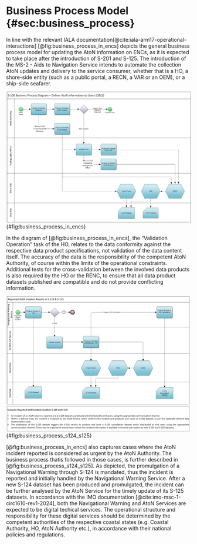 # Business Process Model {#sec:business_process}

In line with the relevant IALA documentation[@cite:iala-arm17-operational-interactions] [@fig:business_process_in_encs] depicts the general business process model for updating the AtoN information on ENCs, as it is expected to take place after the introduction of S-201 and S-125. The introduction of the MS-2 - Aids to Navigation Service intends to automate the collection AtoN updates and delivery to the service consumer, whether that is a HO, a shore-side entity (such as a public portal, a RECN, a VAR or an OEM), or a ship-side seafarer.

![Figure 2: Business Process Model for AtoN Information in ENCs.](../../resources/business_process_in_encs.png){#fig:business_process_in_encs}

In the diagram of [@fig:business_process_in_encs], the “Validation Operation” task of the HO, relates to the data conformity against the respective data product specifications, not validation of the data content itself. The accuracy of the data is the responsibility of the competent AtoN Authority, of course within the limits of the operational constraints. Additional tests for the cross-validation between the involved data products is also required by the HO or the RENC, to ensure that all data product datasets published are compatible and do not provide conflicting information.

![Figure 3: Business Process Model for handling urgent AtoN incidents.](../../resources/business_process_s124_s125.png){#fig:business_process_s124_s125}

[@fig:business_process_in_encs] also captures cases where the AtoN incident reported is considered as urgent by the AtoN Authority. The business process thatis followed in those cases, is further described in [@fig:business_process_s124_s125]. As depicted, the promulgation of a Navigational Warning through S-124 is mandated, thus the incident is reported and initially handled by the Navigational Warning Service. After a new S-124 dataset has been produced and promulgated, the incident can be further analysed by the AtoN Service for the timely update of its S-125 datasets. In accordance with the IMO documentation [@cite:imo-msc-1-circ1610-rev1-2024], both the Navigational Warning and AtoN Services are expected to be digital techical services. The operational structure and responsibility for these digital services should be determined by the competent authorities of the respective coastal states (e.g. Coastal Authority, HO, AtoN Authority etc.), in accordance with their national policies and regulations.